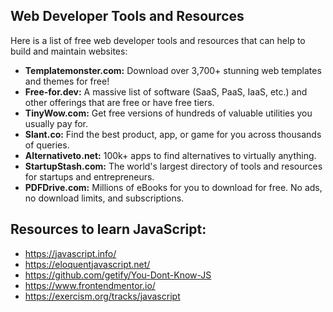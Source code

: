 ## Web Developer Tools and Resources

Here is a list of free web developer tools and resources that can help to build and maintain websites:

* **Templatemonster.com:** Download over 3,700+ stunning web templates and themes for free!
* **Free-for.dev:** A massive list of software (SaaS, PaaS, IaaS, etc.) and other offerings that are free or have free tiers.
* **TinyWow.com:** Get free versions of hundreds of valuable utilities you usually pay for.
* **Slant.co:** Find the best product, app, or game for you across thousands of queries.
* **Alternativeto.net:** 100k+ apps to find alternatives to virtually anything.
* **StartupStash.com:** The world's largest directory of tools and resources for startups and entrepreneurs.
* **PDFDrive.com:** Millions of eBooks for you to download for free. No ads, no download limits, and subscriptions.

## Resources to learn JavaScript:

* https://javascript.info/
* https://eloquentjavascript.net/
* https://github.com/getify/You-Dont-Know-JS
* https://www.frontendmentor.io/
* https://exercism.org/tracks/javascript
